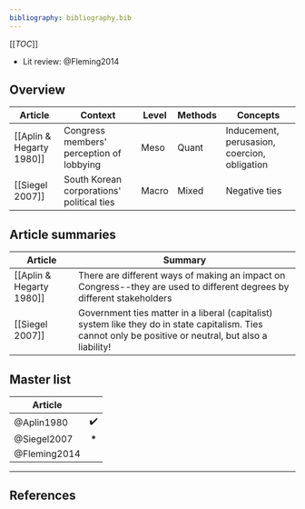 ```yaml
---
bibliography: bibliography.bib
---
```


[[_TOC_]]

* Lit review: @Fleming2014

## Overview

Article                     | Context                                   | Level     | Methods   | Concepts
---                         | ---                                       | ---       | ---       | ---
[[Aplin & Hegarty 1980]]    | Congress members' perception of lobbying  | Meso      | Quant     | Inducement, perusasion, coercion, obligation
[[Siegel 2007]]             | South Korean corporations' political ties | Macro     | Mixed     | Negative ties

## Article summaries

Article                     | Summary
---                         | ------------
[[Aplin & Hegarty 1980]]    | There are different ways of making an impact on Congress--they are used to different degrees by different stakeholders
[[Siegel 2007]]             | Government ties matter in a liberal (capitalist) system like they do in state capitalism. Ties cannot only be positive or neutral, but also a liability!

## Master list

Article         | </br>
---             | :-:
@Aplin1980      | :heavy_check_mark: 
@Siegel2007     | __\*__
@Fleming2014    |

---

## References